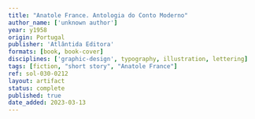 ```yaml
---
title: "Anatole France. Antologia do Conto Moderno"
author_name: ['unknown author']
year: y1958
origin: Portugal
publisher: 'Atlântida Editora'
formats: [book, book-cover]
disciplines: ['graphic-design', typography, illustration, lettering]
tags: [fiction, "short story", "Anatole France"]
ref: sol-030-0212
layout: artifact
status: complete
published: true
date_added: 2023-03-13
---
```

